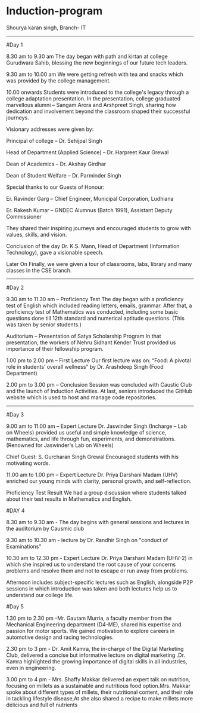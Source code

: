 # Induction-program
Shourya karan singh, Branch- IT


---

#Day 1

8.30 am to 9.30 am
The day began with path and kirtan at college Gurudwara Sahib, blessing the new beginnings of our future tech leaders.

9.30 am to 10.00 am
We were getting refresh with tea and snacks which was provided by the college management.

10.00 onwards
Students were introduced to the college's legacy through a college adaptation presentation.
In the presentation, college graduated marvellous alumni – Sangam Arora and Arshpreet Singh, sharing how dedication and involvement beyond the classroom shaped their successful journeys.

Visionary addresses were given by:

Principal of college – Dr. Sehijpal Singh

Head of Department (Applied Science) – Dr. Harpreet Kaur Grewal

Dean of Academics – Dr. Akshay Girdhar

Dean of Student Welfare – Dr. Parminder Singh


Special thanks to our Guests of Honour:

Er. Ravinder Garg – Chief Engineer, Municipal Corporation, Ludhiana

Er. Rakesh Kumar – GNDEC Alumnus (Batch 1991), Assistant Deputy Commissioner


They shared their inspiring journeys and encouraged students to grow with values, skills, and vision.

Conclusion of the day
Dr. K.S. Mann, Head of Department (Information Technology), gave a visionable speech.

Later On
Finally, we were given a tour of classrooms, labs, library and many classes in the CSE branch.


---

#Day 2

9.30 am to 11.30 am – Proficiency Test
The day began with a proficiency test of English which included reading letters, emails, grammar.
After that, a proficiency test of Mathematics was conducted, including some basic questions done till 12th standard and numerical aptitude questions.
(This was taken by senior students.)

Auditorium – Presentation of Satya Scholarship Program
In that presentation, the workers of Nehru Sidhant Kender Trust provided us importance of their fellowship program.

1.00 pm to 2.00 pm – First Lecture
Our first lecture was on:
“Food: A pivotal role in students’ overall wellness” by Dr. Arashdeep Singh (Food Department)

2.00 pm to 3.00 pm – Conclusion
Session was concluded with Caustic Club and the launch of Induction Activities.
At last, seniors introduced the GitHub website which is used to host and manage code repositories.


---

#Day 3

9.00 am to 11.00 am – Expert Lecture
Dr. Jaswinder Singh (Incharge – Lab on Wheels) provided us useful and simple knowledge of science, mathematics, and life through fun, experiments, and demonstrations.
(Renowned for Jaswinder's Lab on Wheels)

Chief Guest: S. Gurcharan Singh Grewal
Encouraged students with his motivating words.

11.00 am to 1.00 pm – Expert Lecture
Dr. Priya Darshani Madam (UHV) enriched our young minds with clarity, personal growth, and self-reflection.

Proficiency Test Result
We had a group discussion where students talked about their test results in Mathematics and English.

#DAY 4


8.30 am to 9.30 am - The day begins with general sessions and lectures in the auditorium by Causmic club

9.30 am to 10.30 am - lecture by Dr. Randhir Singh on "conduct of Examinations" 

10.30 am to 12.30 pm - Expert Lecture
Dr. Priya Darshani Madam (UHV-2) in which she inspired us to understand the root cause of your concerns  problems and resolve them and not to escape or run away from problems.

Afternoon includes subject-specific lectures such as  English, alongside P2P sessions in which introduction was taken and both lectures help us to understand our college life.

#Day 5

1.30 pm to 2.30 pm -Mr. Gautam Murria, a faculty member from the Mechanical Engineering department (D4-ME), shared his expertise and passion for motor sports. We gained motivation to explore careers in automotive design and racing technologies.

2.30 pm to 3 pm - Dr. Amit Kamra, the in-charge of the Digital Marketing Club, delivered a concise but informative lecture on digital marketing .Dr. Kamra highlighted the growing importance of digital skills in all industries, even in engineering.

3.00 pm to  4 pm - Mrs. Shaffy Makkar delivered an expert talk on nutrition, focusing on millets as a sustainable and nutritious food option.Mrs. Makkar spoke about different types of millets, their nutritional content, and their role in tackling lifestyle disease,At she also shared a recipe to make millets more delicious and full of nutrients 








